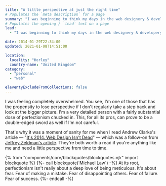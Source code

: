 ```yaml
---
title: "A little perspective at just the right time"
# Populates the `meta description` for a page
summary: "I was beginning to think my days in the web designery & developery industry were numbered."
# Populates the opening / `lead` text on a page
lead:
  - "I was beginning to think my days in the web designery & developery industry were numbered."

date: 2014-01-29T22:34:00
updated: 2021-01-08T14:51:00

location:
  locality: "Horley"
  country-name: "United Kingdom"
category:
  - "personal"
  - "web"

eleventyExcludeFromCollections: false
---
```


I was feeling completely overwhelmed. You see, I'm one of those that has the propensity to lose perspective if I don't regularly take a step back and look at the bigger picture. I'm a very detailed person with a fairly substantial dose of perfectionism chucked in. This, for all its pros, can prove to be a double-edged sword as well if I'm not careful.

That's why it was a moment of sanity for me when I read Andrew Clarke's article &mdash; "[It's 2014. Web Design Isn't Dead](https://stuffandnonsense.co.uk/blog/its-2014-web-design-isnt-dead)" &mdash; which was a follow-on from [Jeffrey Zeldman's article](https://www.zeldman.com/2014/01/06/its-2014-is-web-design-dead). They're both worth a read if you're anything like me and need a little perspective from time to time.

{% from "components/core/blockquotes/blockquotes.njk" import blockquote %}
{%- call blockquote('Michael Law') -%}
  At its root, perfectionism isn't really about a deep love of being meticulous. It's about fear. Fear of making a mistake. Fear of disappointing others. Fear of failure. Fear of success.
{%- endcall -%}
